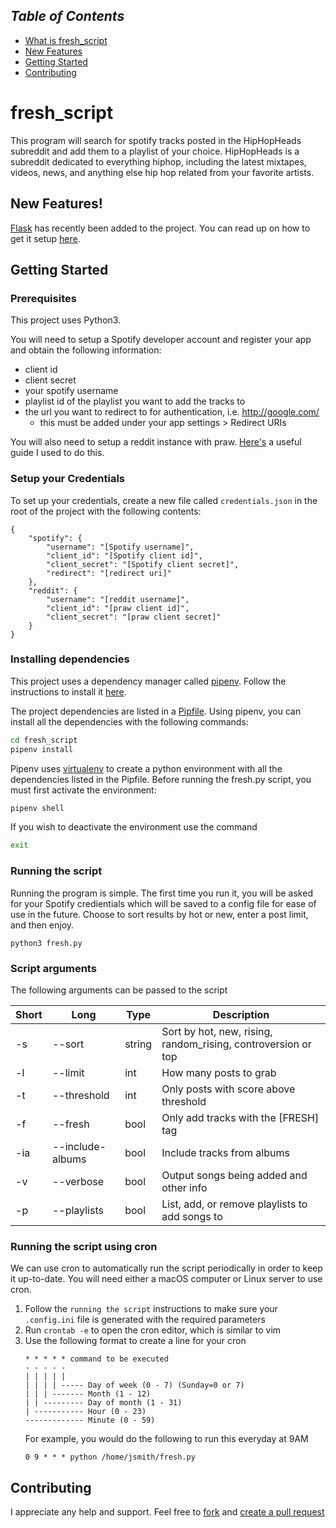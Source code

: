 ## _**Table of Contents**_
* [What is fresh_script](#fresh_script)
* [New Features](#NewFeatures!)
* [Getting Started](#GettingStarted)
* [Contributing](#Contributions)



# fresh_script

This program will search for spotify tracks posted in the HipHopHeads subreddit and add them to a playlist of your choice. HipHopHeads is a subreddit dedicated to everything hiphop, including the latest mixtapes, videos, news, and anything else hip hop related from your favorite artists.

## New Features!
[Flask](http://flask.pocoo.org/) has recently been added to the project. You can read up on how to get it setup [here](flask.md).

## Getting Started

### Prerequisites

This project uses Python3.

You will need to setup a Spotify developer account and register your app and obtain the following information:
* client id
* client secret
* your spotify username
* playlist id of the playlist you want to add the tracks to
* the url you want to redirect to for authentication, i.e. http://google.com/
  * this must be added under your app settings > Redirect URIs 

You will also need to setup a reddit instance with praw. [Here's](https://pythonforengineers.com/build-a-reddit-bot-part-1/) a useful guide I used to do this.

### Setup your Credentials

To set up your credentials, create a new file called `credentials.json` in the root of the project with the following contents:

```
{
    "spotify": {
        "username": "[Spotify username]",
        "client_id": "[Spotify client id]",
        "client_secret": "[Spotify client secret]",
        "redirect": "[redirect uri]"
    },
    "reddit": {
        "username": "[reddit username]",
        "client_id": "[praw client id]",
        "client_secret": "[praw client secret]"
    }
}
```
 
### Installing dependencies
This project uses a dependency manager called [pipenv](https://pipenv.readthedocs.io). Follow the instructions to install it [here](https://pipenv.readthedocs.io/en/latest/install/#installing-pipenv).

The project dependencies are listed in a [Pipfile](https://github.com/pypa/pipfile). Using pipenv, you can install all the dependencies with the following commands:
```bash
cd fresh_script
pipenv install
``` 

Pipenv uses [virtualenv](https://virtualenv.pypa.io/en/stable/) to create a python environment with all the dependencies listed in the Pipfile. Before running the fresh.py script, you must first activate the environment:
```bash
pipenv shell
```

If you wish to deactivate the environment use the command
```bash
exit
```

### Running the script

Running the program is simple. The first time you run it, you will be asked for your Spotify credientials which will be saved to a config file for ease of use in the future. Choose to sort results by hot or new, enter a post limit, and then enjoy.

```
python3 fresh.py
```

### Script arguments

The following arguments can be passed to the script

| Short | Long             | Type   | Description |
|-------|------------------|--------|-------------|
| -s    | --sort           | string | Sort by hot, new, rising, random_rising, controversion or top |
| -l    | --limit          | int    | How many posts to grab |
| -t    | --threshold      | int    | Only posts with score above threshold |
| -f    | --fresh          | bool   | Only add tracks with the \[FRESH\] tag |
| -ia   | --include-albums | bool   | Include tracks from albums |
| -v    | --verbose        | bool   | Output songs being added and other info |
| -p    | --playlists      | bool   | List, add, or remove playlists to add songs to |

### Running the script using cron

We can use cron to automatically run the script periodically in order to keep it up-to-date. You will need either a macOS computer or Linux server to use cron.

1. Follow the `running the script` instructions to make sure your `.config.ini` file is generated with the required parameters
2. Run `crontab -e` to open the cron editor, which is similar to vim
3. Use the following format to create a line for your cron
    ```
    * * * * * command to be executed
    - - - - -
    | | | | |
    | | | | ----- Day of week (0 - 7) (Sunday=0 or 7)
    | | | ------- Month (1 - 12)
    | | --------- Day of month (1 - 31)
    | ----------- Hour (0 - 23)
    ------------- Minute (0 - 59)
    ```
    For example, you would do the following to run this everyday at 9AM
    ```
    0 9 * * * python /home/jsmith/fresh.py
    ```

## Contributing

I appreciate any help and support. Feel free to [fork](https://github.com/amcquade/fresh_script#fork-destination-box) and [create a pull request](https://github.com/amcquade/fresh_script/compare)
